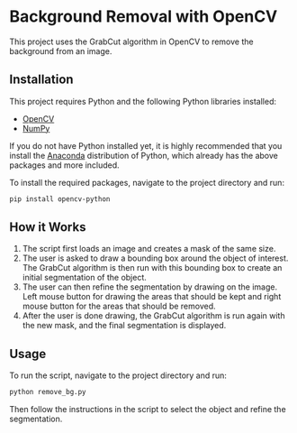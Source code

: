 # Background Removal with OpenCV

This project uses the GrabCut algorithm in OpenCV to remove the background from an image.

## Installation

This project requires Python and the following Python libraries installed:

- [OpenCV](https://opencv.org/)
- [NumPy](https://numpy.org/)

If you do not have Python installed yet, it is highly recommended that you install the [Anaconda](https://www.anaconda.com/distribution/) distribution of Python, which already has the above packages and more included.

To install the required packages, navigate to the project directory and run:

```sh
pip install opencv-python
```

## How it Works

1. The script first loads an image and creates a mask of the same size.
2. The user is asked to draw a bounding box around the object of interest. The GrabCut algorithm is then run with this bounding box to create an initial segmentation of the object.
3. The user can then refine the segmentation by drawing on the image. Left mouse button for drawing the areas that should be kept and right mouse button for the areas that should be removed.
4. After the user is done drawing, the GrabCut algorithm is run again with the new mask, and the final segmentation is displayed.

## Usage

To run the script, navigate to the project directory and run:

```sh
python remove_bg.py
```

Then follow the instructions in the script to select the object and refine the segmentation.